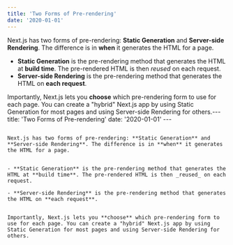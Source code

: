 ```yaml
---
title: 'Two Forms of Pre-rendering'
date: '2020-01-01'
---
```


Next.js has two forms of pre-rendering: **Static Generation** and **Server-side Rendering**. The difference is in **when** it generates the HTML for a page.

- **Static Generation** is the pre-rendering method that generates the HTML at **build time**. The pre-rendered HTML is then _reused_ on each request.
- **Server-side Rendering** is the pre-rendering method that generates the HTML on **each request**.

Importantly, Next.js lets you **choose** which pre-rendering form to use for each page. You can create a "hybrid" Next.js app by using Static Generation for most pages and using Server-side Rendering for others.---
                                                                                                                                                                                                                   title: 'Two Forms of Pre-rendering'
                                                                                                                                                                                                                   date: '2020-01-01'
                                                                                                                                                                                                                   ---
                                                                                                                                                                                                                   
                                                                                                                                                                                                                   Next.js has two forms of pre-rendering: **Static Generation** and **Server-side Rendering**. The difference is in **when** it generates the HTML for a page.
                                                                                                                                                                                                                   
                                                                                                                                                                                                                   - **Static Generation** is the pre-rendering method that generates the HTML at **build time**. The pre-rendered HTML is then _reused_ on each request.
                                                                                                                                                                                                                   - **Server-side Rendering** is the pre-rendering method that generates the HTML on **each request**.
                                                                                                                                                                                                                   
                                                                                                                                                                                                                   Importantly, Next.js lets you **choose** which pre-rendering form to use for each page. You can create a "hybrid" Next.js app by using Static Generation for most pages and using Server-side Rendering for others.
